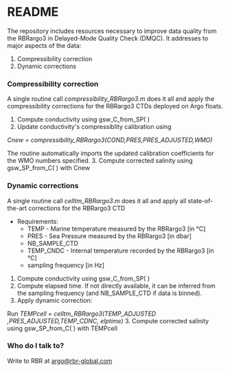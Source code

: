 # README #

The repository includes resources necessary to improve data quality from the RBRargo3 in Delayed-Mode Quality Check (DMQC). It addresses to major aspects of the data:
1. Compressibility correction
2. Dynamic corrections

### Compressibility correction ###

A single routine call *compressibility_RBRargo3.m* does it all and apply the compressibility corrections for the RBRargo3 CTDs deployed on Argo floats.

1. Compute conductivity using gsw_C_from_SP( )
2. Update conductivity's compressiblity calibration using

  *Cnew = compressibility_RBRargo3(COND,PRES,PRES_ADJUSTED,WMO)*

  The routine automatically imports the updated calibration coefficients for the WMO numbers specified. 
3. Compute corrected salinity using gsw_SP_from_C( ) with Cnew


### Dynamic corrections ###

A single routine call *celltm_RBRargo3.m* does it all and apply all state-of-the-art corrections for the RBRargo3 CTD

* Requirements:
  * TEMP - Marine temperature measured by the RBRargo3 [in °C]
  * PRES - Sea Pressure measured by the RBRargo3 [in dbar]
  * NB_SAMPLE_CTD
  * TEMP_CNDC - Internal temperature recorded by the RBRargo3 [in °C]
  * sampling frequency [in Hz]

1. Compute conductivity using gsw_C_from_SP( )
2. Compute elapsed time. If not directly available, it can be inferred from the sampling frequency (and NB_SAMPLE_CTD if data is binned).
3. Apply dynamic correction:

 Run *TEMPcell = celltm_RBRargo3(TEMP_ADJUSTED ,PRES_ADJUSTED,TEMP_CDNC, elptime)*
3. Compute corrected salinity using gsw_SP_from_C( ) with TEMPcell


### Who do I talk to? ###
Write to RBR at argo@rbr-global.com

